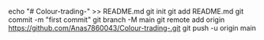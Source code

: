echo "# Colour-trading-" >> README.md
git init
git add README.md
git commit -m "first commit"
git branch -M main
git remote add origin https://github.com/Anas7860043/Colour-trading-.git
git push -u origin main
